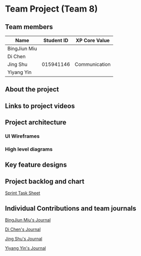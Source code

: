 # Team Project (Team 8)

## Team members

| Name          | Student ID    |  XP Core Value  |
| ------------- |---------------| --------------- |
| BingJiun Miu  |               |                 |
| Di Chen       |               |                 |
| Jing Shu      | 015941146     |  Communication  |
| Yiyang Yin    |               |                 |

## About the project


## Links to project videos


## Project architecture
### UI Wireframes


### High level diagrams


## Key feature designs


## Project backlog and chart
[Sprint Task Sheet](https://docs.google.com/spreadsheets/d/1DDuHcrnP0oVV-RvFCs6CP5kt70owV9LetTp2wmWGdMA/edit#gid=0)


## Individual Contributions and team journals
[BingJiun Miu's Journal](https://github.com/nguyensjsu/sp22-202-team-8/blob/main/journals/BingJiun%20Miu_Project_Journal.md)

[Di Chen's Journal](https://github.com/nguyensjsu/sp22-202-team-8/blob/main/journals/Di%20Chen_Project_Journal.md)

[Jing Shu's Journal](https://github.com/nguyensjsu/sp22-202-team-8/blob/main/journals/Jing%20Shu_Project_Journal.md)

[Yiyang Yin's Journal](https://github.com/nguyensjsu/sp22-202-team-8/blob/main/journals/Yiyang%20Yin_Project_Journal.md)
